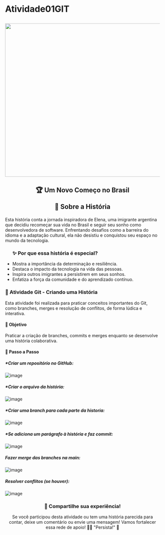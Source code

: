 # Atividade01GIT


<div align="center">
 <h2 align="center">   <img align="center"  height="500" width="550" src="https://github.com/user-attachments/assets/37fd672a-c5d9-4fc7-80d3-451259f8364b">
</div>

<div align="flex-start">
 <h2 align="center">
   🏆 Um Novo Começo no Brasil

   📖 Sobre a História
   </h2>
  <p>Esta história conta a jornada inspiradora de Elena, uma imigrante argentina que decidiu recomeçar sua vida no Brasil e seguir seu sonho como desenvolvedora de software. Enfrentando desafios como a barreira do idioma e a adaptação cultural, ela não desistiu e conquistou seu espaço no mundo da tecnologia.</p>

  <ul>
    <h3>✨ Por que essa história é especial?</h3>
    <li>Mostra a importância da determinação e resiliência.</li>
    <li>Destaca o impacto da tecnologia na vida das pessoas.</li>
    <li>Inspira outros imigrantes a persistirem em seus sonhos.</li>
    <li>Enfatiza a força da comunidade e do aprendizado contínuo.</li>
  </ul>


  <h3>🚀 Atividade Git - Criando uma História</h3>

  <p>Esta atividade foi realizada para praticar conceitos importantes do Git, como branches, merges e resolução de conflitos, de forma lúdica e interativa.</p>

  <h4>🎯 Objetivo</h4>
  <p>Praticar a criação de branches, commits e merges enquanto se desenvolve uma história colaborativa.</p>
  <h4>🔧 Passo a Passo</h4>

   <h5 align="flex-start"> *Criar um repositório no GitHub:</h5>
 
  ![image](https://github.com/user-attachments/assets/21c1f14f-dad7-420b-98e1-d7ccf0f8d529)


   <h5 align="flex-start"> *Criar o arquivo da história:</h5>
   
  ![image](https://github.com/user-attachments/assets/13336555-d3a0-423f-849f-5116ab951fd9)



  <h5 align="flex-start"> *Criar uma branch para cada parte da historia:</h5>

  ![image](https://github.com/user-attachments/assets/028536d1-d874-4ba8-b4d5-b83bcb359c1d)



  <h5 align="flex-start"> *Se adiciona um parágrafo à história e faz commit:</h5>

![image](https://github.com/user-attachments/assets/c530bc8f-7168-4bf3-8cbf-2feb4d07324c)



  <h5 align="flex-start">Fazer merge das branches na main:</h5>
  
  ![image](https://github.com/user-attachments/assets/aae85726-92c2-4dd4-bef3-8cdb24cba5dd)



  <h5 align="flex-start">Resolver conflitos (se houver):</h5>
  
 ![image](https://github.com/user-attachments/assets/ab07833f-2c85-40b2-8137-b449b21cc095)

 <h3 align="center">  📢 Compartilhe sua experiência!</h3>
<p align="center">
Se você participou desta atividade ou tem uma história parecida para contar, deixe um comentário ou envie uma mensagem! Vamos fortalecer essa rede de apoio! 💪✨
"Persista!" 🚀
</p>

</div>
















